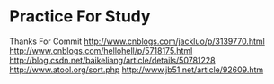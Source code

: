 Practice For Study
====================
Thanks For Commit
http://www.cnblogs.com/jackluo/p/3139770.html
http://www.cnblogs.com/hellohell/p/5718175.html
http://blog.csdn.net/baikeliang/article/details/50781228
http://www.atool.org/sort.php
http://www.jb51.net/article/92609.htm
